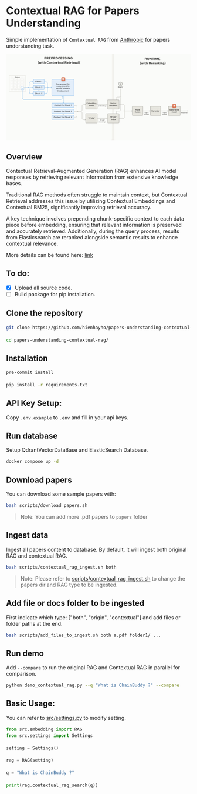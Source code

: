 # Contextual RAG for Papers Understanding

Simple implementation of `Contextual RAG` from [Anthropic](https://www.anthropic.com/) for papers understanding task.

![](./assets/contextual_rag.png)

## Overview

Contextual Retrieval-Augmented Generation (RAG) enhances AI model responses by retrieving relevant information from extensive knowledge bases.

Traditional RAG methods often struggle to maintain context, but Contextual Retrieval addresses this issue by utilizing Contextual Embeddings and Contextual BM25, significantly improving retrieval accuracy.

A key technique involves prepending chunk-specific context to each data piece before embedding, ensuring that relevant information is preserved and accurately retrieved. Additionally, during the query process, results from Elasticsearch are reranked alongside semantic results to enhance contextual relevance.

More details can be found here: [link](https://www.anthropic.com/news/contextual-retrieval)

## To do:

-   [x] Upload all source code.
-   [ ] Build package for pip installation.

## Clone the repository

```bash
git clone https://github.com/hienhayho/papers-understanding-contextual-rag.git

cd papers-understanding-contextual-rag/
```

## Installation

```bash
pre-commit install

pip install -r requirements.txt
```

## API Key Setup:

Copy `.env.example` to `.env` and fill in your api keys.

## Run database

Setup QdrantVectorDataBase and ElasticSearch Database.

```bash
docker compose up -d
```

## Download papers

You can download some sample papers with:

```bash
bash scripts/download_papers.sh
```

> Note: You can add more .pdf papers to `papers` folder

## Ingest data

Ingest all papers content to database. By default, it will ingest both original RAG and contextual RAG.

```bash
bash scripts/contextual_rag_ingest.sh both
```

> Note: Please refer to [scripts/contextual_rag_ingest.sh](scripts/contextual_rag_ingest.sh) to change the papers dir and RAG type to be ingested.

## Add file or docs folder to be ingested

First indicate which type: ["both", "origin", "contextual"] and add files or folder paths at the end.

```bash
bash scripts/add_files_to_ingest.sh both a.pdf folder1/ ...
```

## Run demo

Add `--compare` to run the original RAG and Contextual RAG in parallel for comparison.

```bash
python demo_contextual_rag.py --q "What is ChainBuddy ?" --compare
```

## Basic Usage:

You can refer to [src/settings.py](./src/settings.py) to modify setting.

```python
from src.embedding import RAG
from src.settings import Settings

setting = Settings()

rag = RAG(setting)

q = "What is ChainBuddy ?"

print(rag.contextual_rag_search(q))
```
